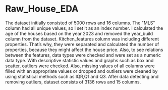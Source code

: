 # Raw_House_EDA
The dataset initially consisted of 5000 rows and 16 columns. The "MLS" column had all unique values, so I set it as an index number. I calculated the age of the houses based on the year 2023 and removed the year_build column from the dataset. Kitchen_features column was including different properties. That’s why, they were separated and calculated the number of properties, because they might affect the house price. Also, to see relations between the features, data types were checked and were set as a numeric data type. With descriptive statistic values and graphs such as box and scatter, outliers were checked.  Also, missing values of all columns were filled with an appropriate values or dropped and outliers  were cleaned by using statistical methods such as IQR,Q1 and Q3. After data detecting and removing outliers, dataset consists of 3136 rows and 15 columns.
